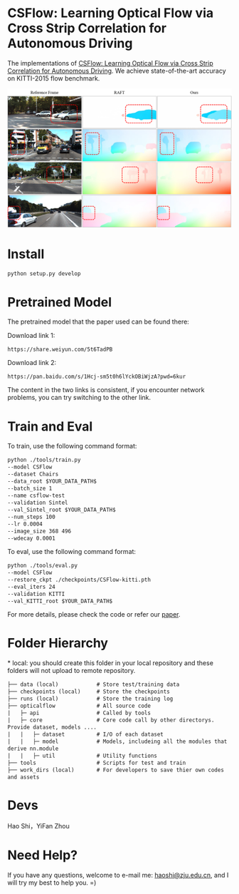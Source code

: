 # CSFlow: Learning Optical Flow via Cross Strip Correlation for Autonomous Driving
The implementations of [CSFlow: Learning Optical Flow via Cross Strip Correlation for Autonomous Driving](https://arxiv.org/pdf/2202.00909.pdf). 
We achieve state-of-the-art accuracy on KITTI-2015 flow benchmark.

![](results/compare.png)

# Install
```
python setup.py develop
```

# Pretrained Model
The pretrained model that the paper used can be found there:

Download link 1:
```
https://share.weiyun.com/5t6TadPB
```
Download link 2:
```
https://pan.baidu.com/s/1Hcj-sm5t0h6lYckOBiWjzA?pwd=6kur
```

The content in the two links is consistent, if you encounter network problems, you can try switching to the other link.

# Train and Eval
To train, use the following command format:
```
python ./tools/train.py
--model CSFlow
--dataset Chairs
--data_root $YOUR_DATA_PATH$
--batch_size 1
--name csflow-test
--validation Sintel
--val_Sintel_root $YOUR_DATA_PATH$
--num_steps 100
--lr 0.0004
--image_size 368 496
--wdecay 0.0001
```
To eval, use the following command format:
```
python ./tools/eval.py
--model CSFlow
--restore_ckpt ./checkpoints/CSFlow-kitti.pth
--eval_iters 24
--validation KITTI
--val_KITTI_root $YOUR_DATA_PATH$
```
For more details, please check the code or refer our [paper](https://arxiv.org/pdf/2202.00909.pdf).

# Folder Hierarchy
\* local: you should create this folder in your local repository and these folders will not upload to remote repository.
```
├── data (local)            # Store test/training data
├── checkpoints (local)     # Store the checkpoints
├── runs (local)            # Store the training log
├── opticalflow             # All source code
|   ├─ api                  # Called by tools
|   ├─ core                 # Core code call by other directorys. Provide dataset, models ....
|   |   ├─ dataset          # I/O of each dataset
|   |   ├─ model            # Models, includeing all the modules that derive nn.module
|   |   ├─ util             # Utility functions
├── tools                   # Scripts for test and train
├── work_dirs (local)       # For developers to save thier own codes and assets
```

# Devs
Hao Shi，YiFan Zhou

# Need Help?
If you have any questions, welcome to e-mail me: haoshi@zju.edu.cn, and I will try my best to help you. =)